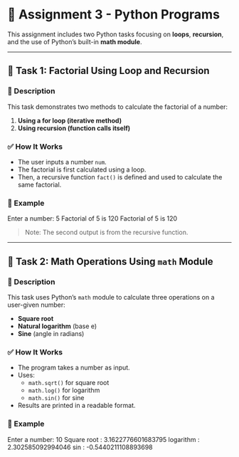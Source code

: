 # 📘 Assignment 3 - Python Programs

This assignment includes two Python tasks focusing on **loops**, **recursion**, and the use of Python’s built-in **math module**.

---

## 🧮 Task 1: Factorial Using Loop and Recursion

### 🔹 Description

This task demonstrates two methods to calculate the factorial of a number:

1. **Using a for loop (iterative method)**
2. **Using recursion (function calls itself)**

### ✅ How It Works

- The user inputs a number `num`.
- The factorial is first calculated using a loop.
- Then, a recursive function `fact()` is defined and used to calculate the same factorial.

### 🧪 Example

Enter a number: 5
Factorial of 5 is 120
Factorial of 5 is 120



> Note: The second output is from the recursive function.

---

## 📐 Task 2: Math Operations Using `math` Module

### 🔹 Description

This task uses Python’s `math` module to calculate three operations on a user-given number:

- **Square root**
- **Natural logarithm** (base e)
- **Sine** (angle in radians)

### ✅ How It Works

- The program takes a number as input.
- Uses:
  - `math.sqrt()` for square root
  - `math.log()` for logarithm
  - `math.sin()` for sine
- Results are printed in a readable format.

### 🧪 Example


Enter a number: 10
Square root : 3.1622776601683795
logarithm : 2.302585092994046
sin : -0.5440211108893698